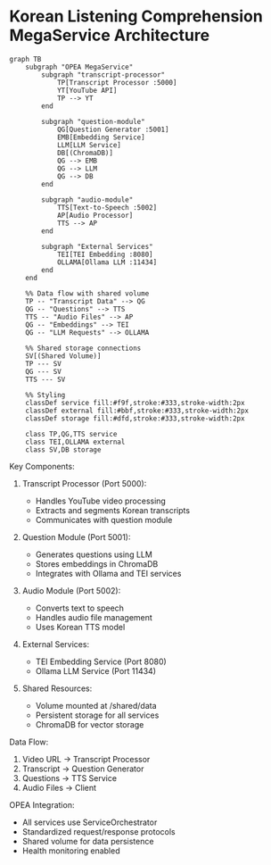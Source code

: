 # Korean Listening Comprehension MegaService Architecture

```mermaid
graph TB
    subgraph "OPEA MegaService"
        subgraph "transcript-processor"
            TP[Transcript Processor :5000]
            YT[YouTube API]
            TP --> YT
        end

        subgraph "question-module"
            QG[Question Generator :5001]
            EMB[Embedding Service]
            LLM[LLM Service]
            DB[(ChromaDB)]
            QG --> EMB
            QG --> LLM
            QG --> DB
        end

        subgraph "audio-module"
            TTS[Text-to-Speech :5002]
            AP[Audio Processor]
            TTS --> AP
        end

        subgraph "External Services"
            TEI[TEI Embedding :8080]
            OLLAMA[Ollama LLM :11434]
        end
    end

    %% Data flow with shared volume
    TP -- "Transcript Data" --> QG
    QG -- "Questions" --> TTS
    TTS -- "Audio Files" --> AP
    QG -- "Embeddings" --> TEI
    QG -- "LLM Requests" --> OLLAMA

    %% Shared storage connections
    SV[(Shared Volume)]
    TP --- SV
    QG --- SV
    TTS --- SV

    %% Styling
    classDef service fill:#f9f,stroke:#333,stroke-width:2px
    classDef external fill:#bbf,stroke:#333,stroke-width:2px
    classDef storage fill:#dfd,stroke:#333,stroke-width:2px

    class TP,QG,TTS service
    class TEI,OLLAMA external
    class SV,DB storage

```

Key Components:

1. Transcript Processor (Port 5000):

   - Handles YouTube video processing
   - Extracts and segments Korean transcripts
   - Communicates with question module

2. Question Module (Port 5001):

   - Generates questions using LLM
   - Stores embeddings in ChromaDB
   - Integrates with Ollama and TEI services

3. Audio Module (Port 5002):

   - Converts text to speech
   - Handles audio file management
   - Uses Korean TTS model

4. External Services:

   - TEI Embedding Service (Port 8080)
   - Ollama LLM Service (Port 11434)

5. Shared Resources:
   - Volume mounted at /shared/data
   - Persistent storage for all services
   - ChromaDB for vector storage

Data Flow:

1. Video URL → Transcript Processor
2. Transcript → Question Generator
3. Questions → TTS Service
4. Audio Files → Client

OPEA Integration:

- All services use ServiceOrchestrator
- Standardized request/response protocols
- Shared volume for data persistence
- Health monitoring enabled
